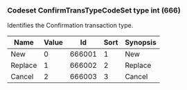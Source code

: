 ### Codeset ConfirmTransTypeCodeSet type int (666)

Identifies the Confirmation transaction type.

| Name    | Value | Id     | Sort | Synopsis |
|---------|-------|--------|------|----------|
| New     | 0     | 666001 | 1    | New      |
| Replace | 1     | 666002 | 2    | Replace  |
| Cancel  | 2     | 666003 | 3    | Cancel   |

